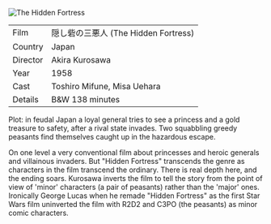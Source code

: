 ![The Hidden Fortress](hidden_fortress.jpg)

| | |
|-|-|
Film|&#38560;&#12375;&#30758;&#12398;&#19977;&#24746;&#20154; (The Hidden Fortress)
Country|Japan
Director|Akira Kurosawa
Year|1958
Cast|Toshiro Mifune, Misa Uehara
Details|B&amp;W 138 minutes

Plot: in feudal Japan a loyal general tries to see
a princess and a gold treasure to safety, after a rival
state invades.  Two squabbling greedy peasants find
themselves caught up in the hazardous escape.

On one level a very conventional film about princesses
and heroic generals and villainous invaders.  But
"Hidden Fortress" transcends the genre as characters
in the film transcend the ordinary.  There is real
depth here, and the ending soars.  Kurosawa inverts
the film to tell the story from the point of view of
'minor' characters (a pair of peasants) rather than
the 'major' ones.  Ironically George Lucas when he
remade "Hidden Fortress" as the first Star Wars film
uninverted the film with R2D2 and C3PO (the peasants)
as minor comic characters.
